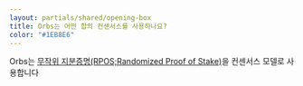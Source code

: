```yaml
---
layout: partials/shared/opening-box
title: Orbs는 어떤 합의 컨센서스를 사용하나요?
color: "#1EB8E6"
---
```


Orbs는 [무작위 지분증명(RPOS;Randomized Proof of Stake)](white-papers/eliminating-the-security-vs-scalability-dilemma-randomized-committee-consensus-protocols/)을 컨센서스 모델로 사용합니다

